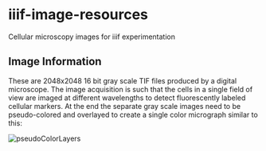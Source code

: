 # iiif-image-resources
Cellular microscopy images for iiif experimentation
## Image Information
These are 2048x2048 16 bit gray scale TIF files produced by a digital microscope. 
The image acquisition is such that the cells in a single field of view  are imaged at different wavelengths to detect fluorescently labeled cellular markers. 
At the end the separate gray scale images need to be pseudo-colored and overlayed to create a single color micrograph similar to this:

![pseudoColorLayers](https://cloud.githubusercontent.com/assets/3408226/24419933/fe44e4d6-13be-11e7-951b-b59f120a38a9.png)
